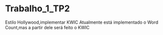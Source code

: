 # Trabalho_1_TP2
Estilo Hollywood,implementar KWIC
Atualmente está implementado o Word Count,mas a partir dele será feito o KWIC

